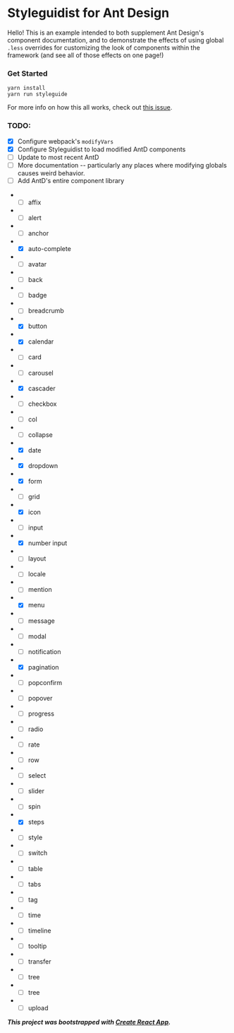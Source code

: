 # Styleguidist for Ant Design

Hello! This is an example intended to both supplement Ant Design's component documentation,
and to demonstrate the effects of using global `.less` overrides for customizing the look of
components within the framework (and see all of those effects on one page!)

### Get Started

```
yarn install
yarn run styleguide
```

For more info on how this all works, check out [this issue](https://github.com/newswim/styleguidist-ant-design/issues/3).


### TODO:
- [x] Configure webpack's `modifyVars`
- [x] Configure Styleguidist to load modified AntD components
- [ ] Update to most recent AntD
- [ ] More documentation -- particularly any places where modifying globals causes weird behavior.
- [ ] Add AntD's entire component library
- - [ ] affix
- - [ ] alert
- - [ ] anchor
- - [x] auto-complete
- - [ ] avatar
- - [ ] back
- - [ ] badge
- - [ ] breadcrumb
- - [x] button
- - [x] calendar
- - [ ] card
- - [ ] carousel
- - [x] cascader
- - [ ] checkbox
- - [ ] col
- - [ ] collapse
- - [x] date
- - [x] dropdown
- - [x] form
- - [ ] grid
- - [x] icon
- - [ ] input
- - [x] number input
- - [ ] layout
- - [ ] locale
- - [ ] mention
- - [x] menu
- - [ ] message
- - [ ] modal
- - [ ] notification
- - [x] pagination
- - [ ] popconfirm
- - [ ] popover
- - [ ] progress
- - [ ] radio
- - [ ] rate
- - [ ] row
- - [ ] select
- - [ ] slider
- - [ ] spin
- - [x] steps
- - [ ] style
- - [ ] switch
- - [ ] table
- - [ ] tabs
- - [ ] tag
- - [ ] time
- - [ ] timeline
- - [ ] tooltip
- - [ ] transfer
- - [ ] tree
- - [ ] tree
- - [ ] upload

***This project was bootstrapped with [Create React App](https://github.com/facebookincubator/create-react-app).***
